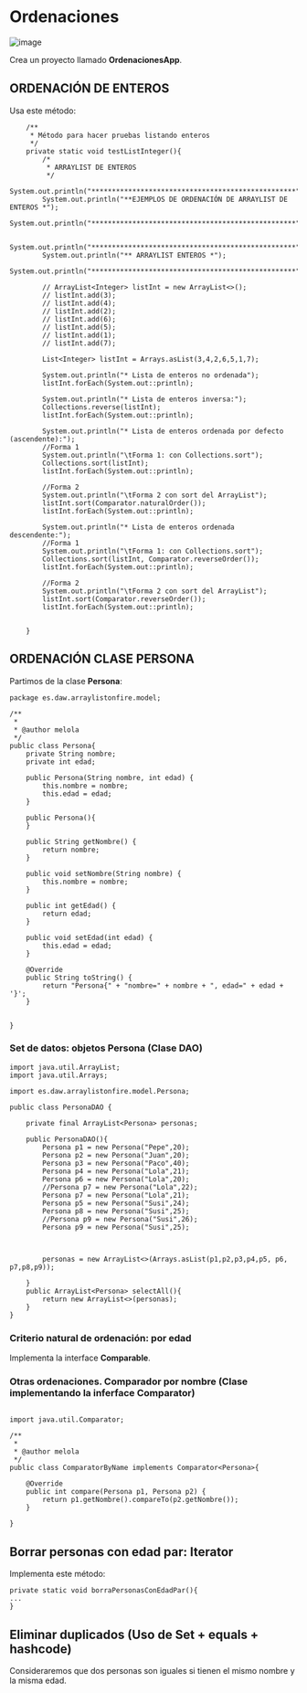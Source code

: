 # Ordenaciones

![image](https://github.com/user-attachments/assets/983376e7-f182-4884-9e8c-548e7f652e5d)

Crea un proyecto llamado **OrdenacionesApp**.

## ORDENACIÓN DE ENTEROS

Usa este método:

```
    /**
     * Método para hacer pruebas listando enteros
     */
    private static void testListInteger(){
        /*
         * ARRAYLIST DE ENTEROS
         */
        System.out.println("**************************************************");
        System.out.println("**EJEMPLOS DE ORDENACIÓN DE ARRAYLIST DE ENTEROS *");
        System.out.println("**************************************************");

        System.out.println("**************************************************");
        System.out.println("** ARRAYLIST ENTEROS *");
        System.out.println("**************************************************");
        
        // ArrayList<Integer> listInt = new ArrayList<>();
        // listInt.add(3);
        // listInt.add(4);
        // listInt.add(2);
        // listInt.add(6);
        // listInt.add(5);
        // listInt.add(1);
        // listInt.add(7);

        List<Integer> listInt = Arrays.asList(3,4,2,6,5,1,7);        
        
        System.out.println("* Lista de enteros no ordenada");
        listInt.forEach(System.out::println);
        
        System.out.println("* Lista de enteros inversa:");
        Collections.reverse(listInt);
        listInt.forEach(System.out::println);
        
        System.out.println("* Lista de enteros ordenada por defecto (ascendente):");
        //Forma 1
        System.out.println("\tForma 1: con Collections.sort");
        Collections.sort(listInt);
        listInt.forEach(System.out::println);
        
        //Forma 2
        System.out.println("\tForma 2 con sort del ArrayList");
        listInt.sort(Comparator.naturalOrder());
        listInt.forEach(System.out::println);
        
        System.out.println("* Lista de enteros ordenada descendente:");
        //Forma 1
        System.out.println("\tForma 1: con Collections.sort");
        Collections.sort(listInt, Comparator.reverseOrder());
        listInt.forEach(System.out::println);
        
        //Forma 2
        System.out.println("\tForma 2 con sort del ArrayList");
        listInt.sort(Comparator.reverseOrder());
        listInt.forEach(System.out::println);
        
        
    }

```

## ORDENACIÓN CLASE PERSONA

Partimos de la clase **Persona**:

```
package es.daw.arraylistonfire.model;

/**
 *
 * @author melola
 */
public class Persona{
    private String nombre;
    private int edad;

    public Persona(String nombre, int edad) {
        this.nombre = nombre;
        this.edad = edad;
    }
    
    public Persona(){
    }

    public String getNombre() {
        return nombre;
    }

    public void setNombre(String nombre) {
        this.nombre = nombre;
    }

    public int getEdad() {
        return edad;
    }

    public void setEdad(int edad) {
        this.edad = edad;
    }

    @Override
    public String toString() {
        return "Persona{" + "nombre=" + nombre + ", edad=" + edad + '}';
    }

   
}

```
### Set de datos: objetos Persona (Clase DAO)

```
import java.util.ArrayList;
import java.util.Arrays;

import es.daw.arraylistonfire.model.Persona;

public class PersonaDAO {

    private final ArrayList<Persona> personas;
    
    public PersonaDAO(){
        Persona p1 = new Persona("Pepe",20);
        Persona p2 = new Persona("Juan",20);
        Persona p3 = new Persona("Paco",40);
        Persona p4 = new Persona("Lola",21);
        Persona p6 = new Persona("Lola",20);
        //Persona p7 = new Persona("Lola",22);
        Persona p7 = new Persona("Lola",21);
        Persona p5 = new Persona("Susi",24);
        Persona p8 = new Persona("Susi",25);
        //Persona p9 = new Persona("Susi",26);
        Persona p9 = new Persona("Susi",25);
        

        
        personas = new ArrayList<>(Arrays.asList(p1,p2,p3,p4,p5, p6, p7,p8,p9));
        
    }
    public ArrayList<Persona> selectAll(){
        return new ArrayList<>(personas);
    }    
}
```
### Criterio natural de ordenación: por edad

Implementa la interface **Comparable**.


### Otras ordenaciones. Comparador por nombre (Clase implementando la inferface Comparator)

```

import java.util.Comparator;

/**
 *
 * @author melola
 */
public class ComparatorByName implements Comparator<Persona>{

    @Override
    public int compare(Persona p1, Persona p2) {
        return p1.getNombre().compareTo(p2.getNombre());
    }
    
}
```

## Borrar personas con edad par: Iterator

Implementa este método:

```
private static void borraPersonasConEdadPar(){
...
}
```

## Eliminar duplicados (Uso de Set + equals + hashcode)

Consideraremos que dos personas son iguales si tienen el mismo nombre y la misma edad.

